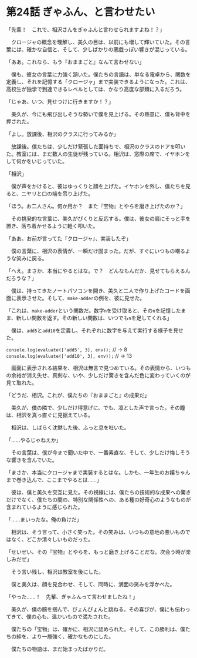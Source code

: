 # 第24話 ぎゃふん、と言わせたい

「先輩！　これで、相沢さんをぎゃふんと言わせられますよね！？」

　クロージャの概念を理解し、美久の目は、以前にも増して輝いていた。その言葉には、確かな自信と、そして、少しばかりの悪戯っぽい響きが混じっている。

「ああ。これなら、もう『おままごと』なんて言わせない」

　僕も、彼女の言葉に力強く頷いた。僕たちの言語は、単なる電卓から、関数を定義し、それを記憶する「クロージャ」まで実装できるようになった。これは、高校生が独学で到達できるレベルとしては、かなり高度な部類に入るだろう。

「じゃあ、いつ、見せつけに行きますか！？」

　美久が、今にも飛び出しそうな勢いで僕を見上げる。その熱意に、僕も背中を押された。

「よし。放課後、相沢のクラスに行ってみるか」

　放課後。僕たちは、少しだけ緊張した面持ちで、相沢のクラスのドアを叩いた。教室には、まだ数人の生徒が残っている。相沢は、窓際の席で、イヤホンをして何かをいじっていた。

「相沢」

　僕が声をかけると、彼はゆっくりと顔を上げた。イヤホンを外し、僕たちを見ると、ニヤリと口の端を吊り上げた。

「ほう。お二人さん。何か用か？　また『宝物』とやらを磨き上げたのか？」

　その挑発的な言葉に、美久がぴくりと反応する。僕は、彼女の肩にそっと手を置き、落ち着かせるように軽く叩いた。

「ああ。お前が言ってた『クロージャ』、実装したぞ」

　僕の言葉に、相沢の表情が、一瞬だけ固まった。だが、すぐにいつもの嘲るような笑みに戻る。

「へえ。まさか、本当にやるとはな。で？　どんなもんだか、見せてもらえるんだろうな？」

　僕は、持ってきたノートパソコンを開き、美久と二人で作り上げたコードを画面に表示させた。そして、`make-adder`の例を、彼に見せた。

「これは、`make-adder`という関数だ。数字`n`を受け取ると、その`n`を記憶したまま、新しい関数を返す。その新しい関数は、いつでも`n`を足してくれる」

　僕は、`add5`と`add10`を定義し、それぞれに数字を与えて実行する様子を見せた。

`console.log(evaluate(['add5', 3], env));` // -> 8
`console.log(evaluate(['add10', 3], env));` // -> 13

　画面に表示される結果を、相沢は無言で見つめている。その表情から、いつもの余裕が消え失せ、真剣な、いや、少しだけ驚きを含んだ色に変わっていくのが見て取れた。

「どうだ、相沢。これが、僕たちの『おままごと』の成果だ」

　美久が、僕の隣で、少しだけ得意げに、でも、凛とした声で言った。その瞳は、相沢を真っ直ぐに見据えている。

　相沢は、しばらく沈黙した後、ふっと息を吐いた。

「……やるじゃねえか」

　その言葉は、僕が今まで聞いた中で、一番素直な、そして、少しだけ悔しそうな響きを含んでいた。

「まさか、本当にクロージャまで実装するとはな。しかも、一年生のお嬢ちゃんまで巻き込んで、ここまでやるとは……」

　彼は、僕と美久を交互に見た。その視線には、僕たちの技術的な成果への驚きだけでなく、僕たちの間の、特別な関係性への、ある種の好奇心のようなものが含まれているように感じられた。

「……まいったな。俺の負けだ」

　相沢は、そう言って、小さく笑った。その笑みは、いつもの意地の悪いものではなく、どこか清々しいものだった。

「せいぜい、その『宝物』とやらを、もっと磨き上げることだな。次会う時が楽しみだぜ」

　そう言い残し、相沢は教室を後にした。

　僕と美久は、顔を見合わせ、そして、同時に、満面の笑みを浮かべた。

「やった……！　先輩、ぎゃふんって言わせましたね！」

　美久が、僕の腕を掴んで、ぴょんぴょんと跳ねる。その喜びが、僕にも伝わってきて、僕の心も、温かいもので満たされた。

　僕たちの「宝物」は、確かに、相沢に認められた。そして、この勝利は、僕たちの絆を、より一層強く、確かなものにした。

　僕たちの物語は、まだ始まったばかりだ。